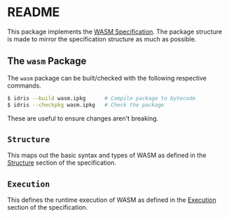 # README

This package implements the [WASM Specification](https://webassembly.github.io/spec/).
The package structure is made to mirror the specification structure as much as
possible.

## The `wasm` Package
The `wasm` package can be built/checked with the following respective commands.

```bash
$ idris --build wasm.ipkg      # Compile package to bytecode
$ idris --checkpkg wasm.ipkg   # Check the package
```

These are useful to ensure changes aren't breaking.

## `Structure`
This maps out the basic syntax and types of WASM as defined in the
[Structure](https://webassembly.github.io/spec/core/syntax/index.html) section
of the specification.

## `Execution`
This defines the runtime execution of WASM as defined in the [Execution](https://webassembly.github.io/spec/core/exec/index.html)
section of the specification.
